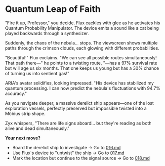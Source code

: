 # Quantum Leap of Faith

"Fire it up, Professor," you decide. Flux cackles with glee as he activates his Quantum Probability Manipulator. The device emits a sound like a cat being played backwards through a synthesizer.

Suddenly, the chaos of the nebula... stops. The viewscreen shows multiple paths through the crimson clouds, each glowing with different probabilities.

"Beautiful!" Flux exclaims. "We can see all possible routes simultaneously! That path there—" he points to a twisting route, "—has a 97% survival rate but will age us six months. That one keeps us young but has a 30% chance of turning us into sentient gas!"

ARIA's avatar solidifies, looking impressed. "His device has stabilized my quantum processing. I can now predict the nebula's fluctuations with 94.7% accuracy."

As you navigate deeper, a massive derelict ship appears—one of the lost exploration vessels, perfectly preserved but impossible twisted into a Möbius strip shape.

Zyx whispers, "There are life signs aboard... but they're reading as both alive and dead simultaneously."

**Your next move?**

- Board the derelict ship to investigate → Go to [016.md](016.md)
- Use Flux's device to "untwist" the ship → Go to [017.md](017.md)
- Mark the location but continue to the signal source → Go to [018.md](018.md)